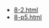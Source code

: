 * [8-2.html](https://oneonlee.github.io/WEB-Programming-Practice/chapter8/8-2.html)
* [8-p5.html](https://oneonlee.github.io/WEB-Programming-Practice/chapter8/8-p5.html)
